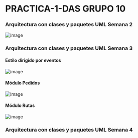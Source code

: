 # PRACTICA-1-DAS GRUPO 10
### Arquitectura con clases y paquetes UML Semana 2
![image](https://github.com/miguel-quero/PRACTICA-1-DAS/assets/117729479/426eac97-f52a-4d46-89c5-ce6376ebe836)
### Arquitectura con clases y paquetes UML Semana 3
#### Estilo dirigido por eventos
![image](https://github.com/miguel-quero/PRACTICA-1-DAS/assets/117729479/f7f138ae-2798-4113-83b9-c3e42dba6cff)
#### Módulo Pedidos
![image](https://github.com/miguel-quero/PRACTICA-1-DAS/assets/117729479/6644f648-40ed-4bd7-809d-6cc42870b51f)
#### Módulo Rutas
![image](https://github.com/miguel-quero/PRACTICA-1-DAS/assets/117729479/49bae004-83df-47f3-b7cf-35fd741372e3)
### Arquitectura con clases y paquetes UML Semana 4



